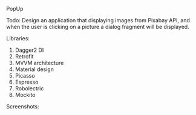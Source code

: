 PopUp

Todo:
Design an application that displaying images from Pixabay API, and when the user is clicking on a picture a dialog fragment will be displayed.

Libraries:

1. Dagger2 DI
2. Retrofit
3. MVVM architecture
4. Material design
5. Picasso
6. Espresso
7. Robolectric
8. Mockito

Screenshots:
